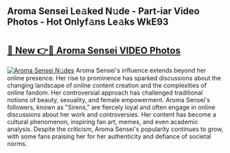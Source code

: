 ## Aroma Sensei Le𝚊ked N𝚞de - Part-iar Video Photos - Hot Onlyf𝚊ns Le𝚊ks WkE93

# <h2><a href="http://ab68784.deff.icu/?id=Aroma+Sensei">🔗 New 👉🔴 Aroma Sensei VIDEO Photos</a></h2>

[![Aroma Sensei N𝚞des](https://i.imgur.com/rIISA9y.gif)](http://ab68784.deff.icu/?id=Aroma+Sensei)
Aroma Sensei's influence extends beyond her online presence. Her rise to prominence has sparked discussions about the changing landscape of online content creation and the complexities of online fandom. Her controversial approach has challenged traditional notions of beauty, sexuality, and female empowerment. Aroma Sensei's followers, known as "Sirens," are fiercely loyal and often engage in online discussions about her work and controversies. Her content has become a cultural phenomenon, inspiring fan art, memes, and even academic analysis. Despite the criticism, Aroma Sensei's popularity continues to grow, with some fans praising her for her authenticity and defiance of societal norms.
